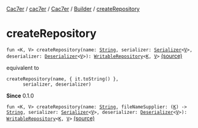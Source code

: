 [Cac7er](../../../index.md) / [cac7er](../../index.md) / [Cac7er](../index.md) / [Builder](index.md) / [createRepository](./create-repository.md)

# createRepository

`fun <K, V> createRepository(name: `[`String`](https://kotlinlang.org/api/latest/jvm/stdlib/kotlin/-string/index.html)`, serializer: `[`Serializer`](../../../cac7er.serializer/-serializer.md)`<`[`V`](create-repository.md#V)`>, deserializer: `[`Deserializer`](../../../cac7er.serializer/-deserializer.md)`<`[`V`](create-repository.md#V)`>): `[`WritableRepository`](../../-writable-repository/index.md)`<`[`K`](create-repository.md#K)`, `[`V`](create-repository.md#V)`>` [(source)](http://2wiqua.wcaokaze.com/gitbucket/wcaokaze/Cac7er/blob/master/src/main/java/cac7er/Cac7er.kt#L84)

equivalent to

```
createRepository(name, { it.toString() },
      serializer, deserializer)
```

**Since**
0.1.0

`fun <K, V> createRepository(name: `[`String`](https://kotlinlang.org/api/latest/jvm/stdlib/kotlin/-string/index.html)`, fileNameSupplier: (`[`K`](create-repository.md#K)`) -> `[`String`](https://kotlinlang.org/api/latest/jvm/stdlib/kotlin/-string/index.html)`, serializer: `[`Serializer`](../../../cac7er.serializer/-serializer.md)`<`[`V`](create-repository.md#V)`>, deserializer: `[`Deserializer`](../../../cac7er.serializer/-deserializer.md)`<`[`V`](create-repository.md#V)`>): `[`WritableRepository`](../../-writable-repository/index.md)`<`[`K`](create-repository.md#K)`, `[`V`](create-repository.md#V)`>` [(source)](http://2wiqua.wcaokaze.com/gitbucket/wcaokaze/Cac7er/blob/master/src/main/java/cac7er/Cac7er.kt#L92)